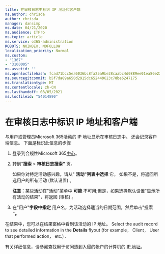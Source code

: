```yaml
---
title: 在审核日志中标识 IP 地址和客户端
ms.author: chrisda
author: chrisda
manager: dansimp
ms.date: 04/21/2020
ms.audience: ITPro
ms.topic: article
ms.service: o365-administration
ROBOTS: NOINDEX, NOFOLLOW
localization_priority: Normal
ms.custom:
- "1367"
- "3100005"
ms.assetid: ''
ms.openlocfilehash: fcad71bcc5ea6036bc8fa25a9be38caabc4d0889ee01ea86e23065333d5fce0a
ms.sourcegitcommit: b5f7da89a650d2915dc652449623c78be6247175
ms.translationtype: MT
ms.contentlocale: zh-CN
ms.lasthandoff: 08/05/2021
ms.locfileid: "54014890"
---
```

# <a name="identify-ip-address-and-client-in-audit-logs"></a>在审核日志中标识 IP 地址和客户端

与用户或管理员Microsoft 365活动的 IP 地址显示在审核日志中。 还会记录客户端信息。 下面是标识此信息的步骤

1. 登录到合规性Microsoft 365[中心](https://protection.office.com/)。

2. 转到"**搜索**  >  **审核日志搜索"** 页。

   如果你对特定活动感兴趣，请从" **活动"列表中选择** 它。 如果不是，将返回所选用户的所有活动 (默认设置) 。

   **注意**：某些活动在"活动"菜单中 **可能** 不可用;但是，如果选择默认设置"显示所有活动的结果"，将返回 (审核) 。

3. 在"用户"**字段中指定** 用户名，为活动选择适当的日期范围，然后单击"搜索 **"。**

在结果中，您可以在结果窗格中看到该活动的 IP 地址。 Select the audit record to see detailed information in the **Details** flyout (for example， Client， User that performed action， etc.) .

有关详细信息，请参阅查找用于访问遭到入侵的帐户的计算机的 [IP 地址](/microsoft-365/compliance/auditing-troubleshooting-scenarios#find-the-ip-address-of-the-computer-used-to-access-a-compromised-account)。

